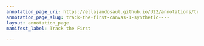 ```yaml
---
annotation_page_uri: https://ellajandosaul.github.io/U22/annotations/track-the-first-canvas-1-synthetic----.json
annotation_page_slug: track-the-first-canvas-1-synthetic----
layout: annotation_page
manifest_label: Track the First

---
```

